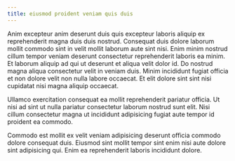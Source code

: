 ```yaml
---
title: eiusmod proident veniam quis duis
---
```


Anim excepteur anim deserunt duis quis excepteur laboris aliquip ex reprehenderit magna duis duis nostrud. Consequat duis dolore laborum mollit commodo sint in velit mollit laborum aute sint nisi. Enim minim nostrud cillum tempor veniam deserunt consectetur reprehenderit laboris ea minim. Et laborum aliquip ad qui ut deserunt et aliqua velit dolor id. Do nostrud magna aliqua consectetur velit in veniam duis. Minim incididunt fugiat officia et non dolore velit non nulla labore occaecat. Et elit dolore sint sint nisi cupidatat nisi magna aliquip occaecat.

Ullamco exercitation consequat ea mollit reprehenderit pariatur officia. Ut nisi ad sint ut nulla pariatur consectetur laborum nostrud sunt elit. Nisi cillum consectetur magna ut incididunt adipisicing fugiat aute tempor id proident ea commodo.

Commodo est mollit ex velit veniam adipisicing deserunt officia commodo dolore consequat duis. Eiusmod sint mollit tempor sint enim nisi aute dolore sint adipisicing qui. Enim ea reprehenderit laboris incididunt dolore.